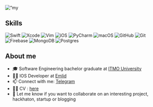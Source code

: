 <p align=”center”>
<img width=”200" height=”200" src="https://user-images.githubusercontent.com/24693046/182033167-747bb4b1-eebc-4f68-86b1-155446c95152.jpg" alt=”my banner”>
</p>

## Skills 

![Swift](https://img.shields.io/badge/swift-F54A2A?style=for-the-badge&logo=swift&logoColor=white)
![Xcode](https://img.shields.io/badge/Xcode-007ACC?style=for-the-badge&logo=Xcode&logoColor=white)
![Vim](https://img.shields.io/badge/VIM-%2311AB00.svg?style=for-the-badge&logo=vim&logoColor=white)
![iOS](https://img.shields.io/badge/iOS-000000?style=for-the-badge&logo=ios&logoColor=white)
![PyCharm](https://img.shields.io/badge/pycharm-143?style=for-the-badge&logo=pycharm&logoColor=black&color=black&labelColor=green)
![macOS](https://img.shields.io/badge/mac%20os-000000?style=for-the-badge&logo=macos&logoColor=F0F0F0)
![GitHub](https://img.shields.io/badge/github-%23121011.svg?style=for-the-badge&logo=github&logoColor=white)
![Git](https://img.shields.io/badge/git-%23F05033.svg?style=for-the-badge&logo=git&logoColor=white)
![Firebase](https://img.shields.io/badge/Firebase-039BE5?style=for-the-badge&logo=Firebase&logoColor=white)
![MongoDB](https://img.shields.io/badge/MongoDB-%234ea94b.svg?style=for-the-badge&logo=mongodb&logoColor=white)
![Postgres](https://img.shields.io/badge/postgres-%23316192.svg?style=for-the-badge&logo=postgresql&logoColor=white)

## About me
- 🎓 Software Engineering bachelor graduate at [ITMO University](https://en.itmo.ru)
- :man_technologist: IOS Developer at [Emlid](https://emlid.com)
- 📫 Connect with me: [Telegram](https://t.me/Jellied_Fish)
- 👨‍🎓 CV : [here](https://github.com/JelliedFish/CV)
- 🚀 Let me know if you want to collaborate on an interesting project, hackhaton, startup or blogging

